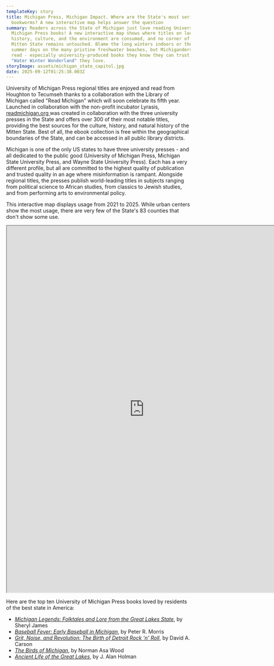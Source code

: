 ```yaml
---
templateKey: story
title: Michigan Press, Michigan Impact. Where are the State's most serious
  bookworms? A new interactive map helps answer the question
summary: Readers across the State of Michigan just love reading University of
  Michigan Press books! A new interactive map shows where titles on local
  history, culture, and the environment are consumed, and no corner of the
  Mitten State remains untouched. Blame the long winters indoors or the lazy
  summer days on the many pristine freshwater beaches, but Michiganders love to
  read - especially university-produced books they know they can trust about the
  "Water Winter Wonderland" they love.
storyImage: assets/michigan_state_capitol.jpg
date: 2025-09-12T01:25:38.003Z
---
```

University of Michigan Press regional titles are enjoyed and read from Houghton to Tecumseh thanks to a collaboration with the Library of Michigan called "Read Michigan" which will soon celebrate its fifth year. Launched in collaboration with the non-profit incubator Lyrasis, [readmichigan.org ](https://readmichigan.biblioboard.com)was created in collaboration with the three university presses in the State and offers over 300 of their most notable titles, providing the best sources for the culture, history, and natural history of the Mitten State. Best of all, the ebook collection is free within the geographical boundaries of the State, and can be accessed in all public library districts. 

Michigan is one of the only US states to have three university presses - and all dedicated to the public good (University of Michigan Press, Michigan State University Press, and Wayne State University Press). Each has a very different profile, but all are committed to the highest quality of publication and trusted quality in an age where misinformation is rampant. Alongside regional titles, the presses publish world-leading titles in subjects ranging from political science to African studies, from classics to Jewish studies, and from performing arts to environmental policy.

This interactive map displays usage from 2021 to 2025. While urban centers show the most usage, there are very few of the State's 83 counties that don't show some use.

<iframe src="https://plum-aigneis-42.tiiny.site" width="750" height="1000" allowfullscreen></iframe>

Here are the top ten University of Michigan Press books loved by residents of the best state in America:

* *[Michigan Legends: Folktales and Lore from the Great Lakes State](https://press.umich.edu/Books/M/Michigan-Legends)*, by Sheryl James
* *[Baseball Fever: Early Baseball in Michigan](https://press.umich.edu/Books/B/Baseball-Fever2)*, by Peter R. Morris
* *[Grit, Noise, and Revolution: The Birth of Detroit Rock 'n' Roll](https://press.umich.edu/Books/G/Grit-Noise-and-Revolution2)*, by David A. Carson
* *[The Birds of Michigan](https://press.umich.edu/Books/T/The-Birds-of-Michigan)*, by Norman Asa Wood
* *[Ancient Life of the Great Lakes](https://press.umich.edu/Books/A/Ancient-Life-of-the-Great-Lakes-Basin)*, by J. Alan Holman